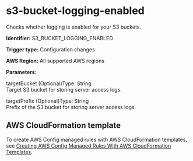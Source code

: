 # s3\-bucket\-logging\-enabled<a name="s3-bucket-logging-enabled"></a>

Checks whether logging is enabled for your S3 buckets\. 

**Identifier:** S3\_BUCKET\_LOGGING\_ENABLED

**Trigger type:** Configuration changes

**AWS Region:** All supported AWS regions

**Parameters:**

targetBucket \(Optional\)Type: String  
Target S3 bucket for storing server access logs\.

targetPrefix \(Optional\)Type: String  
Prefix of the S3 bucket for storing server access logs\.

## AWS CloudFormation template<a name="w29aac11c33c17b7d341c15"></a>

To create AWS Config managed rules with AWS CloudFormation templates, see [Creating AWS Config Managed Rules With AWS CloudFormation Templates](aws-config-managed-rules-cloudformation-templates.md)\.